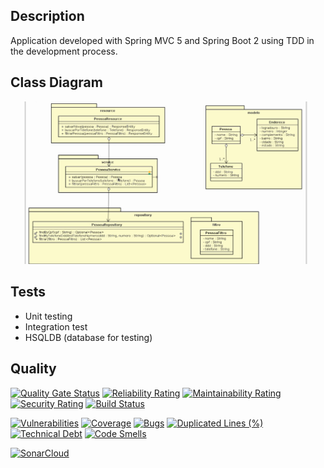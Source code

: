 ## Description

Application developed with Spring MVC 5 and Spring Boot 2 using TDD in the development process.

## Class Diagram
![class-diagram-1](https://github.com/karlscode/tdd-spring-backend/blob/master/Class%20Diagram%201.png)

## Tests
   + Unit testing
   + Integration test
   + HSQLDB (database for testing)
  
## Quality
[![Quality Gate Status](https://sonarcloud.io/api/project_badges/measure?project=tdd-spring&metric=alert_status)](https://sonarcloud.io/dashboard?id=tdd-spring)
[![Reliability Rating](https://sonarcloud.io/api/project_badges/measure?project=tdd-spring&metric=reliability_rating)](https://sonarcloud.io/dashboard?id=tdd-spring)
[![Maintainability Rating](https://sonarcloud.io/api/project_badges/measure?project=tdd-spring&metric=sqale_rating)](https://sonarcloud.io/dashboard?id=tdd-spring)
[![Security Rating](https://sonarcloud.io/api/project_badges/measure?project=tdd-spring&metric=security_rating)](https://sonarcloud.io/dashboard?id=tdd-spring)
[![Build Status](https://travis-ci.com/karlscode/tdd-spring-backend.svg?branch=master)](https://travis-ci.com/karlscode/tdd-spring-backend)

[![Vulnerabilities](https://sonarcloud.io/api/project_badges/measure?project=tdd-spring&metric=vulnerabilities)](https://sonarcloud.io/dashboard?id=tdd-spring)
[![Coverage](https://sonarcloud.io/api/project_badges/measure?project=tdd-spring&metric=coverage)](https://sonarcloud.io/dashboard?id=tdd-spring)
[![Bugs](https://sonarcloud.io/api/project_badges/measure?project=tdd-spring&metric=bugs)](https://sonarcloud.io/dashboard?id=tdd-spring)
[![Duplicated Lines (%)](https://sonarcloud.io/api/project_badges/measure?project=tdd-spring&metric=duplicated_lines_density)](https://sonarcloud.io/dashboard?id=tdd-spring)
[![Technical Debt](https://sonarcloud.io/api/project_badges/measure?project=tdd-spring&metric=sqale_index)](https://sonarcloud.io/dashboard?id=tdd-spring)
[![Code Smells](https://sonarcloud.io/api/project_badges/measure?project=tdd-spring&metric=code_smells)](https://sonarcloud.io/dashboard?id=tdd-spring)

[![SonarCloud](https://sonarcloud.io/images/project_badges/sonarcloud-orange.svg)](https://sonarcloud.io/dashboard?id=tdd-spring)
